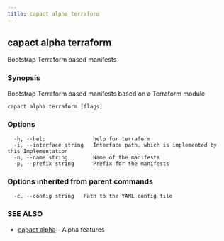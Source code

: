 ```yaml
---
title: capact alpha terraform
---
```


## capact alpha terraform

Bootstrap Terraform based manifests

### Synopsis

Bootstrap Terraform based manifests based on a Terraform module

```
capact alpha terraform [flags]
```

### Options

```
  -h, --help               help for terraform
  -i, --interface string   Interface path, which is implemented by this Implementation
  -n, --name string        Name of the manifests
  -p, --prefix string      Prefix for the manifests
```

### Options inherited from parent commands

```
  -c, --config string   Path to the YAML config file
```

### SEE ALSO

* [capact alpha](capact_alpha.md)	 - Alpha features

